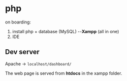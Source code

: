 # php

on boarding:
1. install php + database (MySQL) --**Xampp** (all in one)
2. IDE

## Dev server
Apache -> ```localhost/dashboard/```

The web page is served from **htdocs** in the xampp folder.
